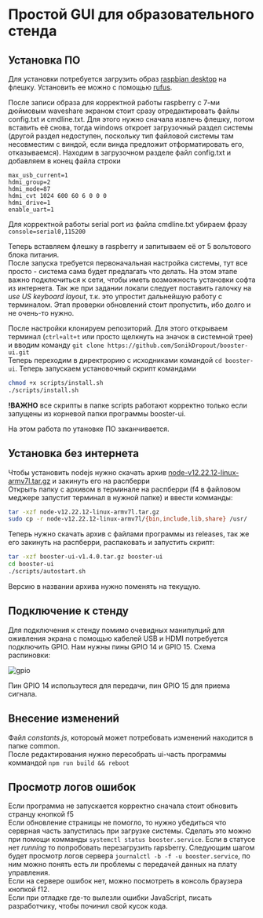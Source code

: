 # Простой GUI для образовательного стенда

## Установка ПО
Для установки потребуется загрузить образ [raspbian desktop](https://downloads.raspberrypi.org/raspios_armhf/images/raspios_armhf-2021-05-28/) на флешку. Установить ее можно с помощью [rufus](https://rufus.ie).

После записи образа для корректной работы raspberry с 7-ми дюймовым waveshare экраном стоит сразу отредактировать файлы config.txt и cmdline.txt. Для этого нужно сначала извлечь флешку, потом вставить её снова, тогда windows откроет загрузочный раздел системы (другой раздел недоступен, поскольку тип файловой системы там несовместим с виндой, если винда предложит отформатировать его, отказываемся).
Находим в загрузочном разделе файл config.txt и добавляем в конец файла строки
```
max_usb_current=1  
hdmi_group=2  
hdmi_mode=87  
hdmi_cvt 1024 600 60 6 0 0 0  
hdmi_drive=1  
enable_uart=1  
```
Для корректной работы serial port из файла cmdline.txt убираем фразу `console=serial0,115200`


Теперь вставляем флешку в raspberry и запитываем её от 5 вольтового блока питания.  
После запуска требуется первоначальная настройка системы, тут все просто - система сама будет предлагать что делать. На этом этапе важно подключиться к сети, чтобы иметь возможность установки софта из интернета. Так же при задании локали следует поставить галочку на *use US keyboard layout*, т.к. это упростит дальнейшую работу с терминалом. Этап проверки обновлений стоит пропустить, ибо долго и не очень-то нужно. 

После настройки клонируем репозиторий. Для этого открываем терминал (`ctrl+alt+t` или просто щелкнуть на значок в системной трее) и вводим команду `git clone https://github.com/SonikDropout/booster-ui.git`   
Теперь переходим в директрорию с исходниками командой `cd booster-ui`. 
Теперь запускаем установочный скрипт командами  
```sh
chmod +x scripts/install.sh
./scripts/install.sh
```
**!ВАЖНО** все скрипты в папке scripts работают корректно только если запущены из корневой папки программы booster-ui.

На этом работа по утановке ПО заканчивается.

## Установка без интернета
Чтобы установить nodejs нужно скачать архив [node-v12.22.12-linux-armv7l.tar.gz](https://nodejs.org/download/release/v12.22.12/node-v12.22.12-linux-armv7l.tar.gz) и закинуть его на распберри  
Открыть папку с архивом в терминале на распберри (f4 в файловом меджере запустит терминал в нужной папке) и ввести комманды:
```sh
tar -xzf node-v12.22.12-linux-armv7l.tar.gz
sudo cp -r node-v12.22.12-linux-armv7l/{bin,include,lib,share} /usr/
```
Теперь нужно скачать архив с файлами программы из releases, так же его закинуть на распберри, распаковать и запустить скрипт:
```sh
tar -xzf booster-ui-v1.4.0.tar.gz booster-ui
cd booster-ui
./scripts/autostart.sh
```
Версию в названии архива нужно поменять на текущую.

## Подключение к стенду

Для подключения к стенду помимо очевидных манипулций для оживления экрана с помощью кабелей USB и HDMI потребуется подключить GPIO. Нам нужны пины GPIO 14 и GPIO 15. Схема распиновки:

![gpio](https://www.raspberrypi.com/documentation/computers/images/GPIO-Pinout-Diagram-2.png)

Пин GPIO 14 использутеся для передачи, пин GPIO 15 для приема сигнала.

## Внесение изменений
Файл *constants.js*, котороый может потребовать изменений находится в папке common.  
После редактирования нужно пересобрать ui-часть программы коммандой `npm run build && reboot` 

## Просмотр логов ошибок
Если программа не запускается корректно сначала стоит обновить странцу кнопкой f5  
Если обновление страницы не помогло, то нужно убедиться что серврная часть запустилась при загрузке системы. Сделать это можно при помощи комманды `systemctl status booster.service`. Если в статусе нет *running* то попробовать перезагрузить rapsberry.
Следующим шагом будет просмотр логов сервера `journalctl -b -f -u booster.service`, по ним можно понять есть ли проблемы с передачей данных на плату управления.  
Если на сервере ошибок нет, можно посмотреть в консоль браузера кнопкой f12.  
Если при отладке где-то вылезли ошибки JavaScript, писать разработчику, чтобы починил свой кусок кода.
